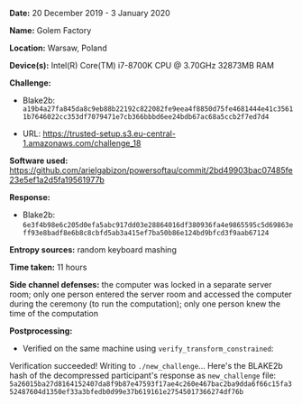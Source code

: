 **Date:** 20 December 2019 - 3 January 2020

**Name:** Golem Factory

**Location:** Warsaw, Poland

**Device(s):** Intel(R) Core(TM) i7-8700K CPU @ 3.70GHz 32873MB RAM

**Challenge:**

- Blake2b:
`a19b4a27fa845da8c9eb88b22192c822082fe9eea4f8850d75fe4681444e41c35611b7646022cc353df7079471e7cb366bbbd6ee24bdb67ac68a5ccb2f7ed7d4`

- URL: https://trusted-setup.s3.eu-central-1.amazonaws.com/challenge_18

**Software used:** https://github.com/arielgabizon/powersoftau/commit/2bd49903bac07485fe23e5ef1a2d5fa19561977b

**Response:**

- Blake2b: 
`6e3f4b98e6c205d0efa5abc917dd03e28864016df380936fa4e9865595c5d69863eff93e8badf8e6b8c8cbfd5ab3a415ef7ba50b86e124bd9bfcd3f9aab67124`

**Entropy sources:** random keyboard mashing

**Time taken:** 11 hours

**Side channel defenses:** the computer was locked in a separate server room; only one person entered the server room and accessed the computer during the ceremony (to run the computation); only one person knew the time of the computation

**Postprocessing:**

- Verified on the same machine using `verify_transform_constrained`:

Verification succeeded! Writing to `./new_challenge`...
Here's the BLAKE2b hash of the decompressed participant's response as `new_challenge` file:
`5a26015ba27d8164152407da8f9b87e47593f17ae4c260e467bac2ba9dda6f66c15fa352487604d1350ef33a3bfedb0d99e37b619161e27545017366274df76b`
